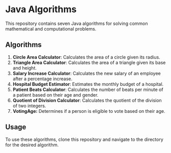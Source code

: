 # Java Algorithms

This repository contains seven Java algorithms for solving common mathematical and computational problems.

## Algorithms

1. **Circle Area Calculator**: Calculates the area of a circle given its radius.
2. **Triangle Area Calculator**: Calculates the area of a triangle given its base and height.
3. **Salary Increase Calculator**: Calculates the new salary of an employee after a percentage increase.
4. **Hospital Budget Estimator**: Estimates the monthly budget of a hospital.
5. **Patient Beats Calculator**: Calculates the number of beats per minute of a patient based on their age and gender.
6. **Quotient of Division Calculator**: Calculates the quotient of the division of two integers.
7.  **VotingAge:** Determines if a person is eligible to vote based on their age.

## Usage

To use these algorithms, clone this repository and navigate to the directory for the desired algorithm.
